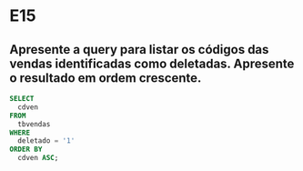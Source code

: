# E15
## Apresente a query para listar os códigos das vendas identificadas como deletadas. Apresente o resultado em ordem crescente.

```sql
SELECT 
  cdven
FROM 
  tbvendas
WHERE 
  deletado = '1'
ORDER BY 
  cdven ASC;

```